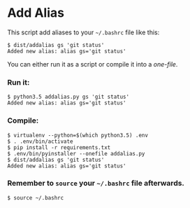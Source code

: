 # Add Alias
This script add aliases to your `~/.bashrc` file like this:
```
$ dist/addalias gs 'git status'
Added new alias: alias gs='git status'
```
You can either run it as a script or compile it into a _one-file_.

### Run it:
```
$ python3.5 addalias.py gs 'git status'
Added new alias: alias gs='git status'
```

### Compile:
```
$ virtualenv --python=$(which python3.5) .env
$ . .env/bin/activate
$ pip install -r requirements.txt
$ .env/bin/pyinstaller --onefile addalias.py
$ dist/addalias gs 'git status'
Added new alias: alias gs='git status'
```

### Remember to `source` your `~/.bashrc` file afterwards.
```
$ source ~/.bashrc
```
